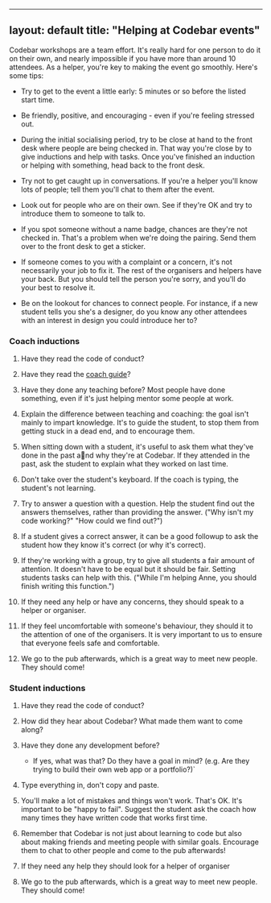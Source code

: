 
---
layout: default
title:  "Helping at Codebar events"
---

Codebar workshops are a team effort. It's really hard for one person to do it on their own, and nearly impossible if you have more than around 10 attendees.
As a helper, you're key to making the event go smoothly. Here's some tips:

- Try to get to the event a little early: 5 minutes or so before the listed start time.

- Be friendly, positive, and encouraging - even if you're feeling stressed out.

- During the initial socialising period, try to be close at hand to the front desk where people are being checked in. That way you're close by to give inductions and help with tasks. Once you've finished an induction or helping with something, head back to the front desk.

- Try not to get caught up in conversations. If you're a helper you'll know lots of people; tell them you'll chat to them after the event.

- Look out for people who are on their own. See if they're OK and try to introduce them to someone to talk to.

- If you spot someone without a name badge, chances are they're not checked in. That's a problem when we're doing the pairing. Send them over to the front desk to get a sticker.

- If someone comes to you with a complaint or a concern, it's not necessarily your job to fix it. The rest of the organisers and helpers have your back. But you should tell the person you're sorry, and you'll do your best to resolve it.

- Be on the lookout for chances to connect people. For instance, if a new student tells you she's a designer, do you know any other attendees with an interest in design you could introduce her to?


### Coach inductions
1. Have they read the code of conduct?

2. Have they read the [coach guide](http://codebar.io/effective-teacher-guide)?

3. Have they done any teaching before? Most people have done something, even if it's just helping mentor some people at work.

4. Explain the difference between teaching and coaching: the goal isn't mainly to impart knowledge. It's to guide the student, to stop them from getting stuck in a dead end, and to encourage them.

5. When sitting down with a student, it's useful to ask them what they've done in the past and why they're at Codebar. If they attended in the past, ask the student to explain what they worked on last time.

6. Don't take over the student's keyboard. If the coach is typing, the student's not learning.

7. Try to answer a question with a question. Help the student find out the answers themselves, rather than providing the answer. ("Why isn't my code working?" "How could we find out?")

8. If a student gives a correct answer, it can be a good followup to ask the student how they know it's correct (or why it's correct).

9. If they're working with a group, try to give all students a fair amount of attention. It doesn't have to be equal but it should be fair. Setting students tasks can help with this. ("While I'm helping Anne, you should finish writing this function.")

10. If they need any help or have any concerns, they should speak to a helper or organiser.

11. If they feel uncomfortable with someone's behaviour, they should it to the attention of one of the organisers. It is very important to us to ensure that everyone feels safe and comfortable.

12. We go to the pub afterwards, which is a great way to meet new people. They should come!

### Student inductions

1. Have they read the code of conduct?

2. How did they hear about Codebar? What made them want to come along?

3.  Have they done any development before?
    -  If yes, what was that? Do they have a goal in mind? (e.g. Are they trying to build their own web  app or a portfolio?)`

4. Type everything in, don't copy and paste.

5. You'll make a lot of mistakes and things won't work. That's OK. It's important to be "happy to fail". Suggest the student ask the coach how many times they have written code that works first time.

6. Remember that Codebar is not just about learning to code but also about making friends and meeting people with similar goals. Encourage them to chat to other people and come to the pub afterwards!

7. If they need any help they should look for a helper of organiser

8. We go to the pub afterwards, which is a great way to meet new people. They should come!
